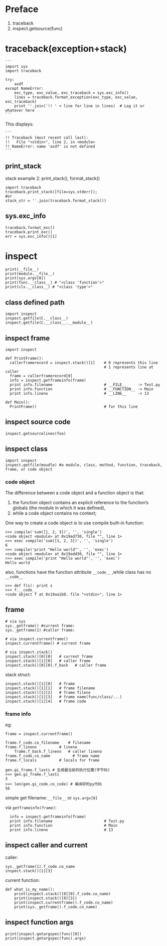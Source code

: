 # Preface
1. traceback
2. inspect.getsource(func)

# traceback(exception+stack)
    ```
    import sys
    import traceback

    try:
        asdf
    except NameError:
        exc_type, exc_value, exc_traceback = sys.exc_info()
        lines = traceback.format_exception(exc_type, exc_value, exc_traceback)
        print ''.join('!! ' + line for line in lines)  # Log it or whatever here
    ```

This displays:

    ```
    !! Traceback (most recent call last):
    !!   File "<stdin>", line 2, in <module>
    !! NameError: name 'asdf' is not defined
    ```

## print_stack
stack example 2: print_stack(), format_stack()

	import traceback
	traceback.print_stack([file=sys.stderr]);
	#or
    stack_str = ''.join(traceback.format_stack())

## sys.exc_info
    traceback.format_exc()
    traceback.print_exc()
    err = sys.exc_info()[1]

# inspect

    print(__file__)
    print(module.__file__)
    print(sys.argv[0])
    print(func.__class__) # "<class 'function'>"
    print(cls.__class__) # "<class 'type'>"

## class defined path

    import inspect
    inspect.getfile(C.__class__)
    inspect.getfile(C.__class__.__module__)

## inspect frame

    import inspect

    def PrintFrame():
      callerframerecord = inspect.stack()[1]    # 0 represents this line
                                                # 1 represents line at caller
      frame = callerframerecord[0]
      info = inspect.getframeinfo(frame)
      print info.filename                       # __FILE__     -> Test.py
      print info.function                       # __FUNCTION__ -> Main
      print info.lineno                         # __LINE__     -> 13

    def Main():
      PrintFrame()                              # for this line

## inspect source code

    inspect.getsourcelines(foo)

## inspect class

    import inspect
    inspect.getfile(moudle) #a module, class, method, function, traceback, frame, or code object

### code object
The difference between a code object and a function object is that:
1. the function object contains an explicit reference to the function’s globals (the module in which it was defined),
2. while a code object contains no context;

One way to create a code object is to use compile built-in function:

    >>> compile('sum([1, 2, 3])', '', 'single')
    <code object <module> at 0x19ad730, file "", line 1>
    >>> exec compile('sum([1, 2, 3])', '', 'single')
    6
    >>> compile('print "Hello world"', '', 'exec')
    <code object <module> at 0x19add30, file "", line 1>
    >>> exec compile('print "Hello world"', '', 'exec')
    Hello world

also, functions have the function attribute `__code__` ,while class has no `__code__`

    >>> def f(s): print s
    >>> f.__code__
    <code object f at 0x19aa1b0, file "<stdin>", line 1>

## frame

    # via sys
    sys._getframe() #current frame:
    sys._getframe(1) #caller frame:

    # via inspect.currentframe()
    inspect.currentframe() # current frame

    # via inspect.stack()
    inspect.stack()[0][0]   # current frame
    inspect.stack()[1][0]   # caller frame
    inspect.stack()[0][0].f_back   # caller frame

stack struct:

    inspect.stack()[1][0]   # frame
    inspect.stack()[1][1]   # frame filename
    inspect.stack()[1][2]   # frame fileno
    inspect.stack()[1][3]   # frame name(func/class/...)
    inspect.stack()[1][4]   # frame code

### frame info
eg:

    frame = inspect.currentframe()

    frame.f_code.co_filename    # filename
    frame.f_lineno          # lineno
        frame.f_back.f_lineno   # caller lineno
    frame.f_code.co_name          # frame name
    frame.f_locals          # locals for frame

    gen.gi_frame.f_lasti # 生成器当前的执行位置(字节码)
    >>> gen.gi_frame.f_lasti
    3
    >>> len(gen.gi_code.co_code) # 编译好的py代码
    56

simple get filename: `__file__` or `sys.argv[0]`

via `getframeinfo(frame)`:

      info = inspect.getframeinfo(frame)
      print info.filename                       # Test.py
      print info.function                       # Main
      print info.lineno                         # 13

## inspect caller and current
caller:

    sys._getframe(1).f_code.co_name
    inspect.stack()[1][3]

current function:

    def what_is_my_name():
        print(inspect.stack()[0][0].f_code.co_name)
        print(inspect.stack()[0][3])
        print(inspect.currentframe().f_code.co_name)
        print(sys._getframe().f_code.co_name)

## inspect function args
    print(inspect.getargspec(func)[0])
    print(inspect.getargspec(func).args)

